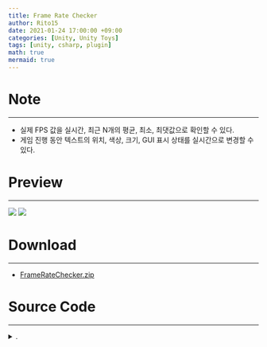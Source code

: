 ```yaml
---
title: Frame Rate Checker
author: Rito15
date: 2021-01-24 17:00:00 +09:00
categories: [Unity, Unity Toys]
tags: [unity, csharp, plugin]
math: true
mermaid: true
---
```


# Note
---
- 실제 FPS 값을 실시간, 최근 N개의 평균, 최소, 최댓값으로 확인할 수 있다.
- 게임 진행 동안 텍스트의 위치, 색상, 크기, GUI 표시 상태를 실시간으로 변경할 수 있다.


# Preview
---
![](https://user-images.githubusercontent.com/42164422/105624478-6d191400-5e65-11eb-89ba-5a894dcfdce3.gif)
![](https://user-images.githubusercontent.com/42164422/105624575-16f8a080-5e66-11eb-840e-385845be4d48.png)


# Download
---
- [FrameRateChecker.zip](https://github.com/rito15/Images/files/5862736/FrameRateChecker.zip)


# Source Code
---

<details>
<summary markdown="span"> 
.
</summary>

```cs
using System;
using System.Collections;
using System.Collections.Generic;
using UnityEngine;

// 날짜 : 2021-01-24 PM 4:11:02
// 작성자 : Rito

namespace Rito
{
    public class FrameRateChecker : MonoBehaviour
    {
        [Range(0, 2000)]
        public float _posX = 30f;
        [Range(0, 1000)]
        public float _posY = 30f;

        public Color _textColor = Color.yellow;
        [Range(16, 80)]
        public int _textSize = 40;
        [Range(5, 500)]
        public int _frameCheckLength = 100;
        public bool _showGUI = true;

        private float[] _arrFPS;
        private int _counter = 0;

        private float _curFPS; // 실시간 프레임률
        private float _avgFPS; // 최근 _frameCheckLength 개수만큼의 프레임률 평균
        private float _maxFPS; // 최근 _frameCheckLength 개수만큼의 프레임률 최댓값
        private float _minFPS; // 최근 _frameCheckLength 개수만큼의 프레임률 최솟값

        private void OnEnable()
        {
            Debug.Log("Frame Rate Checker Running");
            _arrFPS = new float[_frameCheckLength];
            _maxFPS = -9999f;
            _minFPS = 9999f;
            _curFPS = 0f;
            _counter = 0;
        }

        private void Update()
        {
            // Trace Array Length
            if (_arrFPS.Length != _frameCheckLength) _arrFPS = new float[_frameCheckLength];
            if (_counter >= _frameCheckLength) _counter = 0;

            // Set FPS
            _curFPS = 1 / Time.deltaTime;
            _arrFPS[_counter] = _curFPS;

            float sum = 0;
            _maxFPS = -9999;
            _minFPS = 9999;
            foreach (var fps in _arrFPS)
            {
                // Min Max
                if (fps > _maxFPS) _maxFPS = fps;
                if (fps < _minFPS) _minFPS = fps;

                // Average
                sum += fps;
            }
            _avgFPS = sum / _arrFPS.Length;

            // Add Counter
            _counter++;
        }

        private void OnGUI()
        {
            if (!_showGUI) return;

            GUIStyle labelStyle = GUI.skin.label;
            labelStyle.normal.textColor = _textColor;
            labelStyle.fontSize = _textSize;

            GUILayout.BeginArea(new Rect(_posX, _posY, 1000, 500));
            GUILayout.Label($"Current : {_curFPS, 9: 000.00}", labelStyle);
            GUILayout.Label($"Average : {_avgFPS, 8: 000.00}", labelStyle);
            GUILayout.Label($"Max : {_maxFPS, 15: 000.00}", labelStyle);
            GUILayout.Label($"Min : {_minFPS, 16: 000.00}", labelStyle);
            GUILayout.EndArea();
        }
    }
}
```

</details>
